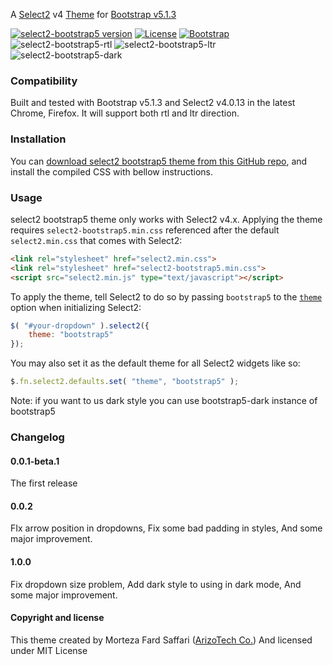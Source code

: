 A [Select2](https://github.com/select2) v4 [Theme](https://select2.org/appearance#themes) for [Bootstrap v5.1.3](https://getbootstrap.com)
<p></p>

[![select2-bootstrap5 version](https://img.shields.io/badge/select2--bootstrap5-v1.0.0-success)](https://github.com/mortezafs/select2-bootstrap5-theme/releases)
[![License](https://img.shields.io/badge/license-MIT-blue)](http://opensource.org/licenses/MIT)
[![Bootstrap](https://img.shields.io/badge/bootstrap-v5.x-blue)](https://getbootstrap.com)
![select2-bootstrap5-rtl](https://img.shields.io/badge/rtl-supported-important)
![select2-bootstrap5-ltr](https://img.shields.io/badge/ltr-supported-important)
![select2-bootstrap5-dark](https://img.shields.io/badge/Dark%20mode-Supported-green)

### Compatibility

Built and tested with Bootstrap v5.1.3 and Select2 v4.0.13 in the latest Chrome, Firefox.
It will support both rtl and ltr direction.

### Installation

You can [download select2 bootstrap5 theme from this GitHub repo](https://github.com/mortezafs/select2-bootstrap5-theme/releases), and install the compiled CSS with bellow instructions.

### Usage

select2 bootstrap5 theme only works with Select2 v4.x. Applying the theme requires `select2-bootstrap5.min.css` referenced after the default `select2.min.css` that comes with Select2:

```html
<link rel="stylesheet" href="select2.min.css">
<link rel="stylesheet" href="select2-bootstrap5.min.css">
<script src="select2.min.js" type="text/javascript"></script>
```

To apply the theme, tell Select2 to do so by passing `bootstrap5` to the [`theme`](https://select2.org/appearance#themes) option when initializing Select2:

```js
$( "#your-dropdown" ).select2({
    theme: "bootstrap5"
});
```

You may also set it as the default theme for all Select2 widgets like so:

```js
$.fn.select2.defaults.set( "theme", "bootstrap5" );
```

Note: if you want to us dark style you can use bootstrap5-dark instance of bootstrap5

### Changelog

#### 0.0.1-beta.1
The first release

#### 0.0.2
FIx arrow position in dropdowns,
Fix some bad padding in styles,
And some major improvement.

#### 1.0.0
Fix dropdown size problem, 
Add dark style to using in dark mode, 
And some major improvement.

#### Copyright and license

This theme created by Morteza Fard Saffari ([ArizoTech Co.](https://arizotech.com)) And licensed under MIT License
